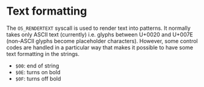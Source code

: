 # Text formatting

The `OS_RENDERTEXT` syscall is used to render text into patterns. It normally
takes only ASCII text (currently) i.e. glyphs between U+0020 and U+007E
(non-ASCII glyphs become placeholder characters). However, some control codes
are handled in a particular way that makes it possible to have some text
formatting in the strings.

- `$00`: end of string
- `$0E`: turns on bold
- `$0F`: turns off bold
